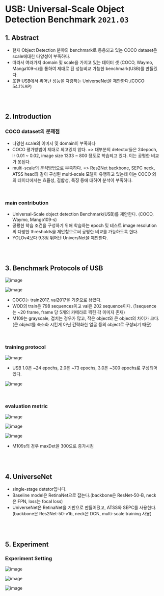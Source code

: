 # USB: Universal-Scale Object Detection Benchmark  `2021.03`

## 1. Abstract
- 현재 Object Detection 분야의 benchmark로 통용되고 있는 COCO dataset은 scale에대한 다양성이 부족하다.
- 따라서 여러가지 domain 및 scale을 가지고 있는 데이터 셋 (COCO, Waymo, Manga109-s)를 통하여 제대로 된 성능비교 가능한 benchmark(USB)를 만들겠다.
- 또한 USB에서 뛰어난 성능을 자랑하는 UniverseNet을 제안한다.(COCO 54.1%AP)

<br><br>
## 2. Introduction
### COCO dataset의 문제점

- 다양한 scale의 이미지 및 domain이 부족하다
- COCO 평가방법이 제대로 되고있지 않다. 
 => 대부분의 detector들은 24epoch, lr 0.01 ~ 0.02, image size 1333 ~ 800 정도로 학습되고 있다. 이는 공평한 비교가 못된다.
- multi-scale의 분석방법으로 부족하다. 
 => Res2Net backbone, SEPC neck, ATSS head와 같이 구성된 multi-scale 모델이 유행하고 있는데 이는 COCO 외의 데이터에서는 효율성, 결합성, 특징 등에 대하여 분석이 부족하다.
 <br>
 
### main contribution

- Universal-Scale object detection Benchmark(USB)를 제안한다. (COCO, Waymo, Mango109-s)
- 공평한 학습 조건을 구성하기 위해 학습하는 epoch 및 테스트 image resolution의 다양한 thresholds을 제안함으로써 공평한 비교를 가능하도록 한다.
- YOLOv4보다 9.3점 뛰어난 UniversNet을 제안한다.

<br><br>
## 3. Benchmark Protocols of USB

![image](https://user-images.githubusercontent.com/41942097/130332823-225e9770-0ac8-4793-ba7c-c9481db7b513.png)

![image](https://user-images.githubusercontent.com/41942097/130332558-6fc110e9-58b8-4486-90b1-b0317773a4c9.png)

- COCO는 train2017, val2017을 기준으로 삼았다.
- WOD의 train은 798 sequences이고 val은 202 sequence이다. (1sequence는 ~20 frame, frame 당 5개의 카메라로 찍힌 각 이미지 존재)
- M109는 grayscale, 겹치는 경우가 많고, 작은 object와 큰 object의 차이가 크다.(큰 object를 축소화 시킨게 아닌 간략화한 얼굴 등의 object로 구성되기 때문)

<br>

### training protocol

![image](https://user-images.githubusercontent.com/41942097/130333043-cb7ecc25-0545-4c94-9f36-a5ad07bae37a.png)

- USB 1.0은 ~24 epochs, 2.0은 ~73 epochs, 3.0은 ~300 epochs로 구성되어있다.

![image](https://user-images.githubusercontent.com/41942097/130333141-e9049850-def1-40d7-876a-b28797f3e783.png)

<br>

### evaluation metric

![image](https://user-images.githubusercontent.com/41942097/130333185-96cce48c-14a9-48ce-a5a8-0fcaa8194070.png)

![image](https://user-images.githubusercontent.com/41942097/130333186-5b7c7f49-3669-4b72-a2ec-5c9209311a03.png)

![image](https://user-images.githubusercontent.com/41942097/130333200-f7a0c549-71b5-4f5a-8450-9af257eac850.png)

- M109s의 경우 maxDet을 300으로 증가시킴

<br><br>

## 4. UniverseNet

- single-stage detetor입니다.
- Baseline model은 RetinaNet으로 잡는다.(backbone은 ResNet-50-B, neck은 FPN, loss는 focal loss)
- UniverseNet은 RetinaNet을 기반으로 만들어졌고, ATSS와 SEPC를 사용한다. (backbone은  Res2Net-50-v1b, neck은 DCN, multi-scale training 사용)

<br><br>

## 5. Experiment

### Experiment Setting

![image](https://user-images.githubusercontent.com/41942097/130333374-14044733-dbae-44f9-898e-c73c07ff29a1.png)


![image](https://user-images.githubusercontent.com/41942097/130333383-e74c75a9-1900-418f-b335-480def875242.png)


![image](https://user-images.githubusercontent.com/41942097/130333403-96e2732b-7237-4db3-b0e9-35221e5bc40b.png)
